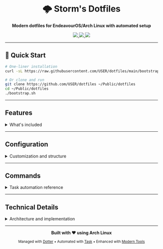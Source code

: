 <div align="center">

# 🌩️ Storm's Dotfiles

**Modern dotfiles for EndeavourOS/Arch Linux with automated setup**

<a href="https://archlinux.org/">
  <img src="https://img.shields.io/badge/Arch%20Linux-1793D1?style=for-the-badge&logo=arch-linux&logoColor=white">
</a>
<a href="https://github.com/SuperCuber/dotter">
  <img src="https://img.shields.io/badge/Managed%20with-Dotter-4B8BF5?style=for-the-badge">
</a>
<a href="https://mise.jdx.dev/">
  <img src="https://img.shields.io/badge/Tools%20via-Mise-00ADD8?style=for-the-badge">
</a>

</div>

---

## 🚀 Quick Start

```bash
# One-liner installation
curl -sL https://raw.githubusercontent.com/USER/dotfiles/main/bootstrap.sh | bash

# Or clone and run
git clone https://github.com/USER/dotfiles ~/Public/dotfiles
cd ~/Public/dotfiles
./bootstrap.sh
```

---

## Features
<details>
<summary>What's included</summary>

### Package System

| Package | Purpose | Primary Components |
|---------|---------|-------------------|
| **terminal** | Shell environment | Zsh configuration, Starship prompt, Atuin history, custom scripts |
| **development** | Programming tools | Git with delta, Docker, Neovim, language-specific configurations |
| **desktop** | Window management | i3-gaps, Picom compositor, Rofi launcher, Dunst notifications |
| **applications** | Application configs | Firefox user.js, Obsidian settings, GTK themes |

### Modern CLI Tools

This configuration replaces traditional Unix utilities with modern alternatives:

| Traditional | Replacement | Improvement |
|-------------|-------------|-------------|
| `cat` | `bat` | Syntax highlighting, line numbers, Git integration |
| `ls` | `eza` | File icons, tree view, Git status indicators |
| `find` | `fd` | 5x faster, intuitive syntax, respects .gitignore |
| `grep` | `ripgrep` | 10x faster, recursive by default, smart case |
| `du` | `dust` | Interactive tree view, percentage breakdowns |
| `cd` | `autojump` | Frecency-based directory navigation |
| `top` | `btop` | Modern UI, mouse support, detailed metrics |
| `man` | `tldr` | Simplified, practical examples |
| `diff` | `delta` | Side-by-side view, syntax highlighting |

### Development Environment

- **Version Control**: Git with delta, GPG signing, git-crypt
- **Containers**: Docker with BuildKit, Compose, experimental features
- **Languages**: Python (uv), Node.js (fnm/bun), Rust (cargo), Go
- **Editors**: Neovim (primary), Vim, Sublime Text
- **AI Tools**: Claude Code, LLM CLI, Aider
- **Documentation**: Marp, Mermaid, Repomix

</details>

---

## Configuration
<details>
<summary>Customization and structure</summary>

### Zsh Features

The shell configuration includes powerful features:

- **Smart completion** with fuzzy matching and context awareness
- **Git integration** with branch info, status indicators, and shortcuts
- **Directory navigation** with autojump, z-style jumping, and history
- **Modern aliases** replacing traditional tools (ls→eza, cat→bat, etc.)
- **AI integration** with Claude Code, LLM CLI, and development helpers
- **Performance optimized** with lazy loading and caching

### AI Development Tools

Ready-to-use AI coding assistants:

```bash
# Claude Code integration
cl "help me debug this function"           # Basic usage
clhere                                     # Analyze current directory
clfile script.py "explain this code"      # File analysis

# LLM CLI integration  
llm4 "write a bash function"              # GPT-4o
llmcode "optimize this algorithm"         # Code-focused
llmcommit                                 # Generate commit messages

# Development workflows
repodoc                                   # Generate repo documentation
repoai                                    # AI-optimized repo analysis
```

### Local Overrides

Machine-specific configurations that are not tracked:

- `~/.config/zsh/.zshrc.local` - Personal shell configuration
- `~/.config/git/config.local` - Personal Git settings (name, email, tokens)
- `.dotter/local.toml` - Machine-specific package selection
- `~/.config/*/local/*` - Any local configs per application

### Package Selection

Edit `.dotter/local.toml` to select which packages to deploy:

```toml
packages = ["terminal", "development"]
```

</details>

---

## Commands
<details>
<summary>Task automation reference</summary>

### Deployment

| Command | Description |
|---------|-------------|
| `task deploy` | Deploy all packages with automatic backups |
| `task deploy:force` | Force deployment, overwriting existing files |
| `task deploy:dry-run` | Preview changes without applying |
| `task undeploy` | Remove all managed symlinks |
| `task update` | Pull latest changes and redeploy |

### Maintenance

| Command | Description |
|---------|-------------|
| `task tools:install` | Install global development tools |
| `task tools:update` | Update all global tools |
| `task backup` | Create timestamped backup |
| `task backup:restore` | Restore from latest backup |
| `task status` | Show current deployment status |
| `task clean` | Remove broken symlinks and temp files |

### System

| Command | Description |
|---------|-------------|
| `task system:install` | Install system configs (requires sudo) |
| `task packages:install` | Install required system packages |
| `task watch` | Monitor for configuration changes |

</details>

---

## Technical Details
<details>
<summary>Architecture and implementation</summary>

### How It Works

1. **Dotter** manages symlinks from repository to system locations
2. **Task** provides consistent command interface and automation
3. **Package system** allows granular deployment control
4. Follows XDG Base Directory specification

### Deployment Model

- **User configurations** deployed to `~/.config/` and `~/.local/`
- **System configurations** in `system/` require manual deployment to `/etc/`
- All deployments create backups before overwriting
- Symlinks allow instant updates when repository changes

### Performance Optimizations

#### Zsh Startup
- Completion caching with weekly refresh
- Lazy loading for heavy plugins
- Conditional PATH modifications
- Compiled zcompdump for faster loading

#### Tool Loading
- Commands checked before aliasing
- Functions loaded on-demand
- Heavy operations backgrounded
- Minimal synchronous operations

### Security Features

- **SSH**: Ed25519 keys, strict host checking, no agent forwarding
- **Git**: GPG signing ready, separate local config, git-crypt support
- **System**: X11 hardening, firewall configs, restricted permissions
- **Best Practice**: `.local` pattern for untracked personal data

</details>

---

<div align="center">

**Built with ❤️ using Arch Linux**

<sub>Managed with [Dotter](https://github.com/SuperCuber/dotter) • Automated with [Task](https://taskfile.dev/) • Enhanced with [Modern Tools](https://github.com/ibraheemdev/modern-unix)</sub>

</div>